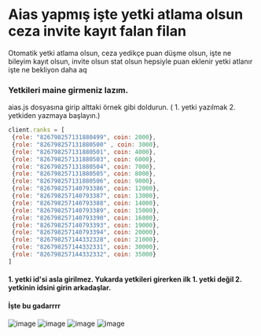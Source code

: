 # Aias yapmış işte yetki atlama olsun ceza invite kayıt falan filan 

Otomatik yetki atlama olsun, ceza yedikçe puan düşme olsun, işte ne bileyim kayıt olsun, invite olsun stat olsun hepsiyle puan eklenir yetki atlanır işte ne bekliyon daha aq

### Yetkileri maine girmeniz lazım.
aias.js dosyasına girip alttaki örnek gibi doldurun. ( 1. yetki yazılmak 2. yetkiden yazmaya başlayın.)

```javascript
client.ranks = [
 {role: "826798257131880499", coin: 2000},
 {role: "826798257131880500" , coin: 3000},
 {role: "826798257131880501", coin: 4000},
 {role: "826798257131880503", coin: 6000},
 {role: "826798257131880504", coin: 7000},
 {role: "826798257131880505", coin: 8000},
 {role: "826798257131880506", coin: 9000},
 {role: "826798257140793386", coin: 12000},
 {role: "826798257140793387", coin: 13000},
 {role: "826798257140793388", coin: 14000},
 {role: "826798257140793389", coin: 15000},
 {role: "826798257140793390", coin: 16000},
 {role: "826798257140793393", coin: 19000},
 {role: "826798257140793394", coin: 20000},
 {role: "826798257144332328", coin: 21000},
 {role: "826798257144332331", coin: 30000},
 {role: "826798257144332332", coin: 35000}
]
 ```
#### 1. yetki id'si asla girilmez. Yukarda yetkileri girerken ilk 1. yetki değil 2. yetkinin idsini girin arkadaşlar.
#### İşte bu gadarrrr



![image](https://media.discordapp.net/attachments/815573100175032330/828257271325655110/unknown.png?width=558&height=473)
![image](https://cdn.discordapp.com/attachments/815573100175032330/828257431174905896/unknown.png)
![image](https://cdn.discordapp.com/attachments/815573100175032330/828257492052082728/unknown.png)
![image](https://cdn.discordapp.com/attachments/815573100175032330/828257622930751528/unknown.png)
